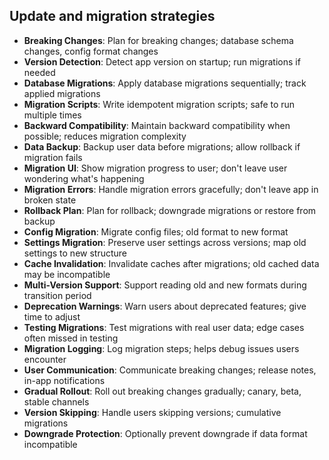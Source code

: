 ## Update and migration strategies

- **Breaking Changes**: Plan for breaking changes; database schema changes, config format changes
- **Version Detection**: Detect app version on startup; run migrations if needed
- **Database Migrations**: Apply database migrations sequentially; track applied migrations
- **Migration Scripts**: Write idempotent migration scripts; safe to run multiple times
- **Backward Compatibility**: Maintain backward compatibility when possible; reduces migration complexity
- **Data Backup**: Backup user data before migrations; allow rollback if migration fails
- **Migration UI**: Show migration progress to user; don't leave user wondering what's happening
- **Migration Errors**: Handle migration errors gracefully; don't leave app in broken state
- **Rollback Plan**: Plan for rollback; downgrade migrations or restore from backup
- **Config Migration**: Migrate config files; old format to new format
- **Settings Migration**: Preserve user settings across versions; map old settings to new structure
- **Cache Invalidation**: Invalidate caches after migrations; old cached data may be incompatible
- **Multi-Version Support**: Support reading old and new formats during transition period
- **Deprecation Warnings**: Warn users about deprecated features; give time to adjust
- **Testing Migrations**: Test migrations with real user data; edge cases often missed in testing
- **Migration Logging**: Log migration steps; helps debug issues users encounter
- **User Communication**: Communicate breaking changes; release notes, in-app notifications
- **Gradual Rollout**: Roll out breaking changes gradually; canary, beta, stable channels
- **Version Skipping**: Handle users skipping versions; cumulative migrations
- **Downgrade Protection**: Optionally prevent downgrade if data format incompatible
